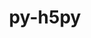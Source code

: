 ---
title: "py-h5py"
layout: cache
categories: [package, v0.20.2]
meta: {"versions": ["3.7.0", "3.8.0"], "compilers": ["gcc@=11.1.0", "gcc@=11.4.0"], "oss": ["ubuntu20.04", "ubuntu22.04"], "platforms": ["linux"], "targets": ["ppc64le", "x86_64_v3"], "stacks": ["data-vis-sdk", "e4s", "e4s-power", "ml-linux-x86_64-cpu", "ml-linux-x86_64-cuda", "ml-linux-x86_64-rocm", "root"], "num_specs": 11, "num_specs_by_stack": {"e4s-power": 2, "root": 11, "data-vis-sdk": 4, "e4s": 3, "ml-linux-x86_64-rocm": 2, "ml-linux-x86_64-cpu": 2, "ml-linux-x86_64-cuda": 2}}
spec_details: [{"hash": "enhf4y5j3vw7m267kqcx7egfd3i4tuqd", "compiler": "gcc@=11.1.0", "versions": ["3.8.0"], "os": "ubuntu20.04", "platform": "linux", "target": "ppc64le", "variants": ["build_system=python_pip", "+mpi"], "stacks": ["e4s-power", "root"], "size": "-", "tarball": "https://binaries.spack.io/releases/v0.20.2/build_cache/linux-ubuntu20.04-ppc64le/gcc-11.1.0/py-h5py-3.8.0/linux-ubuntu20.04-ppc64le-gcc-11.1.0-py-h5py-3.8.0-enhf4y5j3vw7m267kqcx7egfd3i4tuqd.spack"}, {"hash": "3xpv76uzh3hl6ik6so45mn6srtzcgamz", "compiler": "gcc@=11.1.0", "versions": ["3.8.0"], "os": "ubuntu20.04", "platform": "linux", "target": "ppc64le", "variants": ["build_system=python_pip", "+mpi"], "stacks": ["e4s-power", "root"], "size": "-", "tarball": "https://binaries.spack.io/releases/v0.20.2/build_cache/linux-ubuntu20.04-ppc64le/gcc-11.1.0/py-h5py-3.8.0/linux-ubuntu20.04-ppc64le-gcc-11.1.0-py-h5py-3.8.0-3xpv76uzh3hl6ik6so45mn6srtzcgamz.spack"}, {"hash": "2lrmot5zzf45psotiulf4lg65iqrpdsu", "compiler": "gcc@=11.1.0", "versions": ["3.7.0"], "os": "ubuntu20.04", "platform": "linux", "target": "x86_64_v3", "variants": ["build_system=python_pip", "+mpi"], "stacks": ["root", "data-vis-sdk"], "size": "-", "tarball": "https://binaries.spack.io/releases/v0.20.2/build_cache/linux-ubuntu20.04-x86_64_v3/gcc-11.1.0/py-h5py-3.7.0/linux-ubuntu20.04-x86_64_v3-gcc-11.1.0-py-h5py-3.7.0-2lrmot5zzf45psotiulf4lg65iqrpdsu.spack"}, {"hash": "7gnjxwxgc5tvwkpmu6l7a6r2drkzyfuf", "compiler": "gcc@=11.1.0", "versions": ["3.8.0"], "os": "ubuntu20.04", "platform": "linux", "target": "x86_64_v3", "variants": ["build_system=python_pip", "+mpi"], "stacks": ["root", "data-vis-sdk"], "size": "-", "tarball": "https://binaries.spack.io/releases/v0.20.2/build_cache/linux-ubuntu20.04-x86_64_v3/gcc-11.1.0/py-h5py-3.8.0/linux-ubuntu20.04-x86_64_v3-gcc-11.1.0-py-h5py-3.8.0-7gnjxwxgc5tvwkpmu6l7a6r2drkzyfuf.spack"}, {"hash": "khbimrczbo2tfnjmcrwetlyoew7kpg7w", "compiler": "gcc@=11.1.0", "versions": ["3.8.0"], "os": "ubuntu20.04", "platform": "linux", "target": "x86_64_v3", "variants": ["build_system=python_pip", "+mpi"], "stacks": ["root", "data-vis-sdk"], "size": "-", "tarball": "https://binaries.spack.io/releases/v0.20.2/build_cache/linux-ubuntu20.04-x86_64_v3/gcc-11.1.0/py-h5py-3.8.0/linux-ubuntu20.04-x86_64_v3-gcc-11.1.0-py-h5py-3.8.0-khbimrczbo2tfnjmcrwetlyoew7kpg7w.spack"}, {"hash": "pza35igboh7o2i43hvownxwpl7gi4lyj", "compiler": "gcc@=11.1.0", "versions": ["3.7.0"], "os": "ubuntu20.04", "platform": "linux", "target": "x86_64_v3", "variants": ["build_system=python_pip", "+mpi"], "stacks": ["e4s", "root"], "size": "-", "tarball": "https://binaries.spack.io/releases/v0.20.2/build_cache/linux-ubuntu20.04-x86_64_v3/gcc-11.1.0/py-h5py-3.7.0/linux-ubuntu20.04-x86_64_v3-gcc-11.1.0-py-h5py-3.7.0-pza35igboh7o2i43hvownxwpl7gi4lyj.spack"}, {"hash": "xbaibj4syjkpntoqvgrorwsgbftoncjc", "compiler": "gcc@=11.1.0", "versions": ["3.7.0"], "os": "ubuntu20.04", "platform": "linux", "target": "x86_64_v3", "variants": ["build_system=python_pip", "+mpi"], "stacks": ["root", "data-vis-sdk"], "size": "-", "tarball": "https://binaries.spack.io/releases/v0.20.2/build_cache/linux-ubuntu20.04-x86_64_v3/gcc-11.1.0/py-h5py-3.7.0/linux-ubuntu20.04-x86_64_v3-gcc-11.1.0-py-h5py-3.7.0-xbaibj4syjkpntoqvgrorwsgbftoncjc.spack"}, {"hash": "4iyhy53zp4s2oi3djdigjbscrcehyqfm", "compiler": "gcc@=11.1.0", "versions": ["3.8.0"], "os": "ubuntu20.04", "platform": "linux", "target": "x86_64_v3", "variants": ["build_system=python_pip", "~mpi"], "stacks": ["e4s", "root"], "size": "-", "tarball": "https://binaries.spack.io/releases/v0.20.2/build_cache/linux-ubuntu20.04-x86_64_v3/gcc-11.1.0/py-h5py-3.8.0/linux-ubuntu20.04-x86_64_v3-gcc-11.1.0-py-h5py-3.8.0-4iyhy53zp4s2oi3djdigjbscrcehyqfm.spack"}, {"hash": "pya3r2ez6acgeuer43x5m4seughzwmbi", "compiler": "gcc@=11.1.0", "versions": ["3.8.0"], "os": "ubuntu20.04", "platform": "linux", "target": "x86_64_v3", "variants": ["build_system=python_pip", "+mpi"], "stacks": ["e4s", "root"], "size": "-", "tarball": "https://binaries.spack.io/releases/v0.20.2/build_cache/linux-ubuntu20.04-x86_64_v3/gcc-11.1.0/py-h5py-3.8.0/linux-ubuntu20.04-x86_64_v3-gcc-11.1.0-py-h5py-3.8.0-pya3r2ez6acgeuer43x5m4seughzwmbi.spack"}, {"hash": "ymqtyfgyuwy74tbexn6s2hpbp4f6nubl", "compiler": "gcc@=11.4.0", "versions": ["3.8.0"], "os": "ubuntu22.04", "platform": "linux", "target": "x86_64_v3", "variants": ["build_system=python_pip", "~mpi"], "stacks": ["ml-linux-x86_64-rocm", "root", "ml-linux-x86_64-cpu", "ml-linux-x86_64-cuda"], "size": "-", "tarball": "https://binaries.spack.io/releases/v0.20.2/build_cache/linux-ubuntu22.04-x86_64_v3/gcc-11.4.0/py-h5py-3.8.0/linux-ubuntu22.04-x86_64_v3-gcc-11.4.0-py-h5py-3.8.0-ymqtyfgyuwy74tbexn6s2hpbp4f6nubl.spack"}, {"hash": "lbjeiconyegnek3wiovaxzre6ukl6y6c", "compiler": "gcc@=11.4.0", "versions": ["3.8.0"], "os": "ubuntu22.04", "platform": "linux", "target": "x86_64_v3", "variants": ["build_system=python_pip", "~mpi"], "stacks": ["ml-linux-x86_64-rocm", "root", "ml-linux-x86_64-cpu", "ml-linux-x86_64-cuda"], "size": "-", "tarball": "https://binaries.spack.io/releases/v0.20.2/build_cache/linux-ubuntu22.04-x86_64_v3/gcc-11.4.0/py-h5py-3.8.0/linux-ubuntu22.04-x86_64_v3-gcc-11.4.0-py-h5py-3.8.0-lbjeiconyegnek3wiovaxzre6ukl6y6c.spack"}]
---